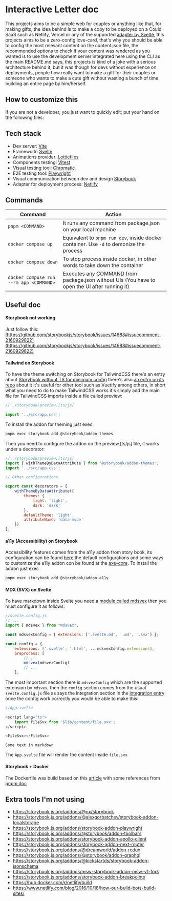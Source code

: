 # Interactive Letter doc

This projects aims to be a simple web for couples or anything like that, for making gifts, the idea behind is to make a copy to be deployed on a Could SaaS such as Netlify, Vercel or any of the supported [adapter by Svelte](https://svelte.dev/docs/kit/adapters), this projects aims to be a zero-config love-card, that's why you should be able to config the most relevant content on the content.json file, the recommended options to check if your content was rendered as you wanted is to use the development server integrated here using the CLI as the main README.md says, this projects is kind of a joke with a serious architecture behind it, but it was though for devs without experience on deployments, people how really want to make a gift for their couples or someone who wants to make a cute gift without wasting a bunch of time building an entire page by him/herself.

## How to customize this

If you are not a developer, you just want to quickly edit; put your hand on the following files:



## Tech stack

- Dev server: [Vite](https://vite.dev/)
- Framework: [Svelte](https://svelte.dev/)
- Animations provider: [Lottiefiles](https://lottiefiles.com/es/)
- Components testing: [Vitest](https://vitest.dev/)
- Visual testing tool: [Chromatic](https://www.chromatic.com/)
- E2E testing tool: [Playwright](https://playwright.dev/)
- Visual communication between dev and design [Storybook](https://storybook.js.org/)
- Adapter for deployment process: [Netlify](https://svelte.dev/docs/kit/adapter-netlify)

## Commands

| Command                                 | Action                                                                                        |
| --------------------------------------- | --------------------------------------------------------------------------------------------- |
| `pnpm <COMMAND>`                        | It runs any command from package.json on your local machine                                   |
| `docker compose up`                     | Equivalent to `pnpm run dev`, inside docker container. Use `-d` to demonize the process       |
| `docker compose down`                   | To stop process inside docker, in other words to take down the container                      |
| `docker compose run --rm app <COMMAND>` | Executes any COMMAND from package.json without UIs (You have to open the UI after running it) |

## Useful doc

#### Storybook not working

Just follow this: [https://github.com/storybookjs/storybook/issues/14688#issuecomment-2160929822](https://github.com/storybookjs/storybook/issues/14688#issuecomment-2160929822)

#### Tailwind on Storybook

To have the theme switching on Storybook for TailwindCSS there's an entry about [Storybook without TS for minimum config](https://storybook.js.org/recipes/tailwindcss#2-provide-tailwind-to-stories) there's also [an entry on its repo](https://github.com/storybookjs/storybook/blob/main/code/addons/themes/docs/api.md) about it it's useful for other tool such as Vuetify among others, in short what you need to do to make TailwindCSS works it's simply add the main file for TailwindCSS imports inside a file called preview:

```javascript
// ./storybook/preview.[ts/js]

import '../src/app.css';
```

To install the addon for theming just exec:

```bash
pnpm exec storybook add @storybook/addon-themes
```

Then you need to configure the addon on the preview.[ts/js] file, it works under a decorator:

```javascript
// ./storybook/preview.[ts/js]
import { withThemeByDataAttribute } from '@storybook/addon-themes';
import '../src/app.css';

// Other configurations

export const decorators = [
	withThemeByDataAttribute({
		themes: {
			light: 'light',
			dark: 'dark'
		},
		defaultTheme: 'light',
		attributeName: 'data-mode'
	})
];
```

#### a11y (Accessibility) on Storybook

Accessibility features comes from the a11y addon from story book, its configuration can be found [here](https://storybook.js.org/docs/writing-tests/accessibility-testing#accessibility-checks-with-a11y-addon) the default configurations and some ways to customize the a11y addon con be found at the [axe-core](https://github.com/dequelabs/axe-core/blob/develop/doc/API.md#api-name-axeconfigure). To install the addon just exec

```bash
pnpm exec storybook add @storybook/addon-a11y
```

#### MDX (SVX) on Svelte

To have markdown inside Svelte you need a [module called mdsvex](https://mdsvex.pngwn.io/docs#mdsvex-1) then you must configure it as follows:

```javascript
//svelte.config.js
// ...
import { mdsvex } from "mdsvex";

const mdsvexConfig = { extensions: ['.svelte.md', '.md', '.svx'] };

const config = {
	extensions: ['.svelte', '.html', ...mdsvexConfig.extensions],
	preprocess: [
		// ...
		mdsvex(mdsvexConfig)
		// ...
	],
```

The most important section there is `mdsvexConfig` which are the supported extension by `mdsvex`, then the `config` section comes from the usual `svelte.config.js` file as says the integration section in the [integration entry](https://svelte.dev/docs/kit/integrations#vitePreprocess) once the config work correctly you would be able to make this:

```javascript
//App.svelte

<script lang="ts">
	import fileSvx from '$lib/content/file.svx';
</script>

<FileSvx></FileSvx>
```

```file.svx
Some text in markdown
```

The `App.svelte` file will render the content inside `file.svx`

#### Storybook + Docker

The Dockerfile was build based on this [article](https://medium.com/@sjoshiftb/supercharged-component-library-docker-and-storybook-06d2e95ece60) with some references from [pnpm doc](https://pnpm.io/docker)

## Extra tools I'm not using

- https://storybook.js.org/addons/@nx/storybook
- https://storybook.js.org/addons/@alexgorbatchev/storybook-addon-localstorage
- https://storybook.js.org/addons/storybook-addon-playwright
- https://storybook.js.org/addons/@storybook/addon-toolbars
- https://storybook.js.org/addons/storybook-addon-apollo-client
- https://storybook.js.org/addons/storybook-addon-next-router
- https://storybook.js.org/addons/@dreamworld/addon-redux
- https://storybook.js.org/addons/@storybook/addon-graphql
- https://storybook.js.org/addons/@kickstartds/storybook-addon-jsonschema
- https://storybook.js.org/addons/msw-storybook-addon-msw-v1-fork
- https://storybook.js.org/addons/storybook-addon-breakpoints
- https://hub.docker.com/r/netlify/build
- https://www.netlify.com/blog/2016/10/18/how-our-build-bots-build-sites/
